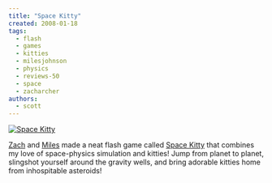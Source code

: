 ```yaml
---
title: "Space Kitty"
created: 2008-01-18
tags:
  - flash
  - games
  - kitties
  - milesjohnson
  - physics
  - reviews-50
  - space
  - zacharcher
authors:
  - scott
---
```


[![Space Kitty](/images/2201341761_f4d91bba43.jpg)](http://casualgameplay.com/cgdc4/?gameID=24)

[Zach](http://zacharcher.com/) and [Miles](http://isometric.sixsided.org/) made a neat flash game called [Space Kitty](http://casualgameplay.com/cgdc4/?gameID=24) that combines my love of space-physics simulation and kitties! Jump from planet to planet, slingshot yourself around the gravity wells, and bring adorable kitties home from inhospitable asteroids!
